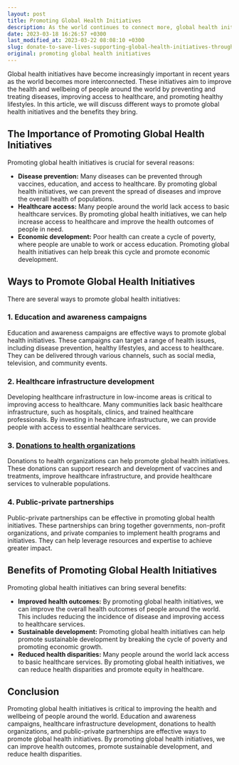 ```yaml
---
layout: post
title: Promoting Global Health Initiatives
description: As the world continues to connect more, global health initiatives have gained greater significance. These initiatives aim to enhance the overall health and wellness of individuals worldwide. They strive to prevent and treat diseases, enhance healthcare access, and encourage healthier lifestyles.
date: 2023-03-18 16:26:57 +0300
last_modified_at: 2023-03-22 08:08:10 +0300
slug: donate-to-save-lives-supporting-global-health-initiatives-through-charity
original: promoting global health initiatives
---
```

Global health initiatives have become increasingly important in recent years as the world becomes more interconnected. These initiatives aim to improve the health and wellbeing of people around the world by preventing and treating diseases, improving access to healthcare, and promoting healthy lifestyles. In this article, we will discuss different ways to promote global health initiatives and the benefits they bring.

## The Importance of Promoting Global Health Initiatives

Promoting global health initiatives is crucial for several reasons:

* **Disease prevention:** Many diseases can be prevented through vaccines, education, and access to healthcare. By promoting global health initiatives, we can prevent the spread of diseases and improve the overall health of populations.
* **Healthcare access:** Many people around the world lack access to basic healthcare services. By promoting global health initiatives, we can help increase access to healthcare and improve the health outcomes of people in need.
* **Economic development:** Poor health can create a cycle of poverty, where people are unable to work or access education. Promoting global health initiatives can help break this cycle and promote economic development.

## Ways to Promote Global Health Initiatives

There are several ways to promote global health initiatives:

### 1\. Education and awareness campaigns

Education and awareness campaigns are effective ways to promote global health initiatives. These campaigns can target a range of health issues, including disease prevention, healthy lifestyles, and access to healthcare. They can be delivered through various channels, such as social media, television, and community events.

### 2\. Healthcare infrastructure development

Developing healthcare infrastructure in low-income areas is critical to improving access to healthcare. Many communities lack basic healthcare infrastructure, such as hospitals, clinics, and trained healthcare professionals. By investing in healthcare infrastructure, we can provide people with access to essential healthcare services.

### 3. [Donations to health organizations](http://localhost:4000/health-charities/top-health-charities-for-making-a-difference-from-cancer-research-to-disease-support.html)

Donations to health organizations can help promote global health initiatives. These donations can support research and development of vaccines and treatments, improve healthcare infrastructure, and provide healthcare services to vulnerable populations.

### 4\. Public\-private partnerships

Public-private partnerships can be effective in promoting global health initiatives. These partnerships can bring together governments, non-profit organizations, and private companies to implement health programs and initiatives. They can help leverage resources and expertise to achieve greater impact.

## Benefits of Promoting Global Health Initiatives

Promoting global health initiatives can bring several benefits:

* **Improved health outcomes:** By promoting global health initiatives, we can improve the overall health outcomes of people around the world. This includes reducing the incidence of disease and improving access to healthcare services.
* **Sustainable development:** Promoting global health initiatives can help promote sustainable development by breaking the cycle of poverty and promoting economic growth.
* **Reduced health disparities:** Many people around the world lack access to basic healthcare services. By promoting global health initiatives, we can reduce health disparities and promote equity in healthcare.

## Conclusion

Promoting global health initiatives is critical to improving the health and wellbeing of people around the world. Education and awareness campaigns, healthcare infrastructure development, donations to health organizations, and public-private partnerships are effective ways to promote global health initiatives. By promoting global health initiatives, we can improve health outcomes, promote sustainable development, and reduce health disparities.